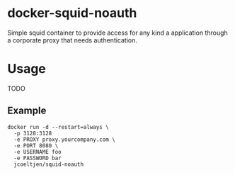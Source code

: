 # docker-squid-noauth
Simple squid container to provide access for any kind a application through a corporate proxy that needs authentication.


# Usage

TODO

## Example

```
docker run -d --restart=always \
  -p 3128:3128
  -e PROXY proxy.yourcompany.com \
  -e PORT 8080 \
  -e USERNAME foo
  -e PASSWORD bar
  jcoeltjen/squid-noauth
```
